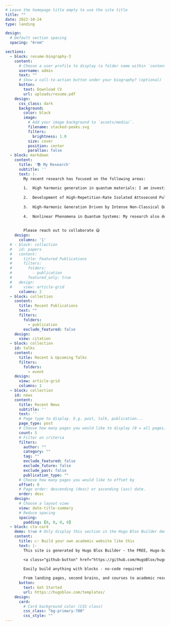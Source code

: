 ```yaml
---
# Leave the homepage title empty to use the site title
title: ""
date: 2022-10-24
type: landing

design:
  # Default section spacing
  spacing: "6rem"

sections:
  - block: resume-biography-3
    content:
      # Choose a user profile to display (a folder name within `content/authors/`)
      username: admin
      text: ""
      # Show a call-to-action button under your biography? (optional)
      button:
        text: Download CV
        url: uploads/resume.pdf
    design:
      css_class: dark
      background:
        color: black
        image:
          # Add your image background to `assets/media/`.
          filename: stacked-peaks.svg
          filters:
            brightness: 1.0
          size: cover
          position: center
          parallax: false
  - block: markdown
    content:
      title: '📚 My Research'
      subtitle: ''
      text: |-
        My recent research has focused on the following areas:
        
        1.	High harmonic generation in quantum materials: I am investigating the influence of many-body effect, such as excitonic resonances on high-harmonic generation (HHG) in quantum materials, both experimentally and theoretically. This work includes studying how excitons impact the HHG process and the resulting attosecond time delays of the harmonics. Through high-harmonic spectroscopy, we aim to reveal coherent many-body effects in quantum materials.
        
        2.	Development of High-Repetition-Rate Isolated Attosecond Pulse Sources from solids: I am working on generating isolated attosecond pulses (IAPs) with high repetition rates for both experimental and theoretical applications. These pulses are crucial for precise pump-probe measurements in attosecond science. Our approach leverages an optical parametric chirped pulse amplification (OPCPA) system, achieving repetition rates of up to 1 MHz. This allows us to produce IAPs with unprecedented repetition rates, which are particularly advantageous for experiments requiring low single-shot signal rates. Additionally, I am developing advanced theoretical models, including the semiconductor Bloch equation (SBE) and time-dependent Schrödinger equation (TDSE), to understand the underlying physical processes.
        
        3.	High-Harmonic Generation Driven by Intense Non-Classical Quantum Light: I am exploring the physics of using intense quantum light as a pump for high-harmonic generation (HHG) in solids. This approach not only enables the generation of non-classical extreme ultraviolet (EUV) light but also extends the HHG cutoff compared to conventional coherent pumps. My work involves developing theoretical models, such as SBEs incorporating non-classical pumps, to understand and predict the behavior of HHG in this regime.
        
        4.	Nonlinear Phenomena in Quantum Systems: My research also delves into nonlinear phenomena across various quantum systems, primarily within the mean-field framework, but also including the effects of quantum phenomena such as spin-orbit coupling and beyond-mean-field corrections due to quantum fluctuations. I am particularly interested in nonlinear waves, vortices, and solitons in nonlinear optics.
        
        
        Please reach out to collaborate 😃
    design:
      columns: '1'
  # - block: collection
  #   id: papers
  #   content:
  #     title: Featured Publications
  #     filters:
  #       folders:
  #         - publication
  #       featured_only: true
  #   design:
  #     view: article-grid
      columns: 2
  - block: collection
    content:
      title: Recent Publications
      text: ""
      filters:
        folders:
          - publication
        exclude_featured: false
    design:
      view: citation
  - block: collection
    id: talks
    content:
      title: Recent & Upcoming Talks
      filters:
        folders:
          - event
    design:
      view: article-grid
      columns: 1
  - block: collection
    id: news
    content:
      title: Recent News
      subtitle: ''
      text: ''
      # Page type to display. E.g. post, talk, publication...
      page_type: post
      # Choose how many pages you would like to display (0 = all pages)
      count: 5
      # Filter on criteria
      filters:
        author: ""
        category: ""
        tag: ""
        exclude_featured: false
        exclude_future: false
        exclude_past: false
        publication_type: ""
      # Choose how many pages you would like to offset by
      offset: 0
      # Page order: descending (desc) or ascending (asc) date.
      order: desc
    design:
      # Choose a layout view
      view: date-title-summary
      # Reduce spacing
      spacing:
        padding: [0, 0, 0, 0]
  - block: cta-card
    demo: true # Only display this section in the Hugo Blox Builder demo site
    content:
      title: 👉 Build your own academic website like this
      text: |-
        This site is generated by Hugo Blox Builder - the FREE, Hugo-based open source website builder trusted by 250,000+ academics like you.

        <a class="github-button" href="https://github.com/HugoBlox/hugo-blox-builder" data-color-scheme="no-preference: light; light: light; dark: dark;" data-icon="octicon-star" data-size="large" data-show-count="true" aria-label="Star HugoBlox/hugo-blox-builder on GitHub">Star</a>

        Easily build anything with blocks - no-code required!
        
        From landing pages, second brains, and courses to academic resumés, conferences, and tech blogs.
      button:
        text: Get Started
        url: https://hugoblox.com/templates/
    design:
      card:
        # Card background color (CSS class)
        css_class: "bg-primary-700"
        css_style: ""
---
```

